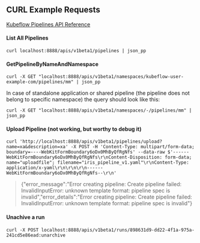 ## CURL Example Requests
[Kubeflow Pipelines API Reference](https://www.kubeflow.org/docs/components/pipelines/reference/api/kubeflow-pipeline-api-spec/)


#### List All Pipelines

`curl localhost:8888/apis/v1beta1/pipelines | json_pp`

#### GetPipelineByNameAndNamespace
`curl -X GET "localhost:8888/apis/v1beta1/namespaces/kubeflow-user-example-com/pipelines/mm" | json_pp`

In case of standalone application or shared pipeline (the pipeline does not belong to specific namespace) the query should look like this:

`curl -X GET "localhost:8888/apis/v1beta1/namespaces/-/pipelines/mm" | json_pp`

#### Upload Pipeline (not working, but worthy to debug it)
`curl 'http://localhost:8888/apis/v1beta1/pipelines/upload?name=xa&description=xa' -X POST -H 'Content-Type: multipart/form-data; boundary=----WebKitFormBoundary6oDx0MhByQfRgNfs' --data-raw $'------WebKitFormBoundary6oDx0MhByQfRgNfs\r\nContent-Disposition: form-data; name="uploadfile"; filename="iris_pipeline_v1.yaml"\r\nContent-Type: application/x-yaml\r\n\r\n\r\n------WebKitFormBoundary6oDx0MhByQfRgNfs--\r\n'`

> {"error_message":"Error creating pipeline: Create pipeline failed: InvalidInputError: unknown template format: pipeline spec is invalid","error_details":"Error creating pipeline: Create pipeline failed: InvalidInputError: unknown template format: pipeline spec is invalid"}
#### Unachive a run
`curl -X POST localhost:8888/apis/v1beta1/runs/898631d9-dd22-4f1a-975a-241cd5e86ead:unarchive`
